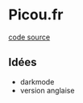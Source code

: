 # Picou.fr  

[code source](https://github.com/jeagdb/picou)  

## Idées  

- darkmode
- version anglaise